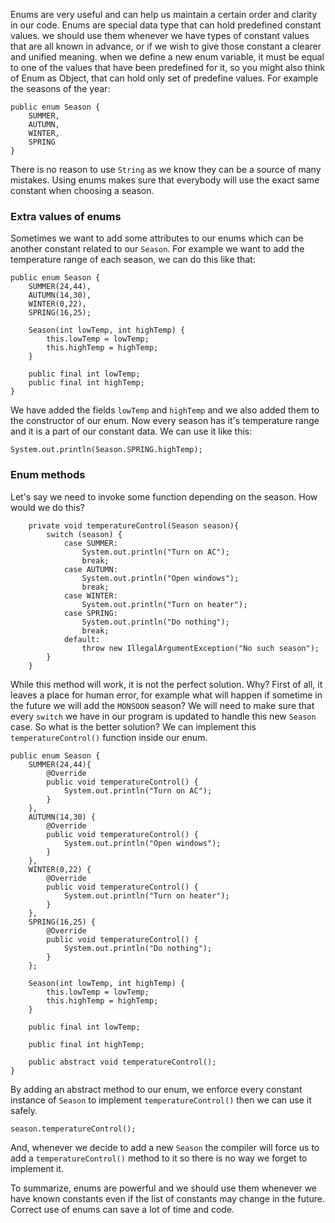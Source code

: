 Enums are very useful and can help us maintain a certain order and clarity in our code.
Enums are special data type that can hold predefined constant values.
we should use them whenever we have types of constant values that are all known in advance, or if we wish to give those constant a clearer and unified meaning.
when we define a new enum variable, it must be equal to one of the values that have been predefined for it, so you might also think of Enum as Object, that can hold only set of predefine values.
For example the seasons of the year:
```
public enum Season {
    SUMMER,
    AUTUMN,
    WINTER,
    SPRING
}
```

There is no reason to use `String` as we know they can be a source of many mistakes.
Using enums makes sure that everybody will use the exact same constant when choosing a season.

### Extra values of enums
Sometimes we want to add some attributes to our enums which can be another constant related to our `Season`.
For example we want to add the temperature range of each season, we can do this like that:
```
public enum Season {
    SUMMER(24,44),
    AUTUMN(14,30),
    WINTER(0,22),
    SPRING(16,25);

    Season(int lowTemp, int highTemp) {
        this.lowTemp = lowTemp;
        this.highTemp = highTemp;
    }
    
    public final int lowTemp;
    public final int highTemp;
}
```
We have added the fields `lowTemp` and `highTemp` and we also added them to the constructor of our enum.
Now every season has it's temperature range and it is a part of our constant data.
We can use it like this:
```
System.out.println(Season.SPRING.highTemp);
```

### Enum methods
Let's say we need to invoke some function depending on the season.
How would we do this?
```
    private void temperatureControl(Season season){
        switch (season) {
            case SUMMER:
                System.out.println("Turn on AC");
                break;
            case AUTUMN:
                System.out.println("Open windows");
                break;
            case WINTER:
                System.out.println("Turn on heater");
            case SPRING:
                System.out.println("Do nothing");
                break;
            default:
                throw new IllegalArgumentException("No such season");
        }
    }
```
While this method will work, it is not the perfect solution.
Why?
First of all, it leaves a place for human error, for example what will happen if sometime in the future we will add the `MONSOON` season?
We will need to make sure that every `switch` we have in our program is updated to handle this new `Season` case.
So what is the better solution?
We can implement this `temperatureControl()` function inside our enum.
```
public enum Season {
    SUMMER(24,44){
        @Override
        public void temperatureControl() {
            System.out.println("Turn on AC");
        }
    },
    AUTUMN(14,30) {
        @Override
        public void temperatureControl() {
            System.out.println("Open windows");
        }
    },
    WINTER(0,22) {
        @Override
        public void temperatureControl() {
            System.out.println("Turn on heater");
        }
    },
    SPRING(16,25) {
        @Override
        public void temperatureControl() {
            System.out.println("Do nothing");
        }
    };

    Season(int lowTemp, int highTemp) {
        this.lowTemp = lowTemp;
        this.highTemp = highTemp;
    }

    public final int lowTemp;

    public final int highTemp;

    public abstract void temperatureControl();
}
```
By adding an abstract method to our enum, we enforce every constant instance of `Season` to implement `temperatureControl()` then we can use it safely.
```
season.temperatureControl();
```
And, whenever we decide to add a new `Season` the compiler will force us to add a `temperatureControl()` method to it so there is no way we forget to implement it.

To summarize, enums are powerful and we should use them whenever we have known constants even if the list of constants may change in the future.
Correct use of enums can save a lot of time and code.